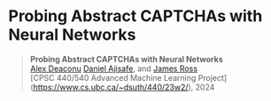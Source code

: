 # Probing Abstract CAPTCHAs with Neural Networks 

>**Probing Abstract CAPTCHAs with Neural Networks**\
>[Alex Deaconu](https://www.linkedin.com/in/alex-deaconu-8a0046211/?originalSubdomain=ca) [Daniel Ajisafe](https://danielajisafe.github.io/), and [James Ross](https://www.linkedin.com/in/jamesrosstwo/?originalSubdomain=ca)\
>[CPSC 440/540 Advanced Machine Learning Project] (https://www.cs.ubc.ca/~dsuth/440/23w2/), 2024


